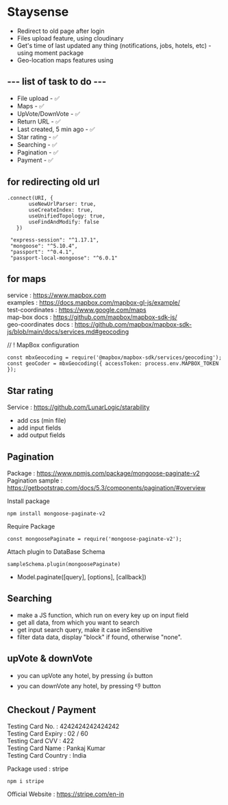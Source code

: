 # Staysense

- Redirect to old page after login
- Files upload feature, using cloudinary
- Get's time of last updated any thing (notifications, jobs, hotels, etc) - using moment package
- Geo-location maps features using


## --- list of task to do ---
- File upload - ✅
- Maps - ✅
- UpVote/DownVote - ✅
- Return URL - ✅
- Last created, 5 min ago - ✅
- Star rating - ✅
- Searching - ✅
- Pagination - ✅
- Payment - ✅


## for redirecting old url
 <!-- add this to mongo connect uri -->
 ```
 .connect(URI, {
		useNewUrlParser: true,
		useCreateIndex: true,
		useUnifiedTopology: true,
		useFindAndModify: false
	})
```

<!-- add this to package.json (downgrade these packages) -->
```
 "express-session": "^1.17.1",
 "mongoose": "^5.10.4",
 "passport": "^0.4.1",
 "passport-local-mongoose": "^6.0.1"
```

## for maps

service : https://www.mapbox.com <br>
examples : https://docs.mapbox.com/mapbox-gl-js/example/ <br>
test-coordinates : https://www.google.com/maps <br>
map-box docs : https://github.com/mapbox/mapbox-sdk-js/ <br>
geo-coordinates docs : https://github.com/mapbox/mapbox-sdk-js/blob/main/docs/services.md#geocoding <br>

<!-- configuration -->
// ! MapBox configuration
```
const mbxGeocoding = require('@mapbox/mapbox-sdk/services/geocoding');
const geoCoder = mbxGeocoding({ accessToken: process.env.MAPBOX_TOKEN });
```

## Star rating

Service : https://github.com/LunarLogic/starability
- add css (min file)
- add input fields
- add output fields

## Pagination

Package : https://www.npmjs.com/package/mongoose-paginate-v2 <br>
Pagination sample : https://getbootstrap.com/docs/5.3/components/pagination/#overview <br>

Install package
```
npm install mongoose-paginate-v2
```
Require Package
```
const mongoosePaginate = require('mongoose-paginate-v2');
```
Attach plugin to DataBase Schema
```
sampleSchema.plugin(mongoosePaginate)
```

- Model.paginate([query], [options], [callback])

## Searching

- make a JS function, which run on every key up on input field
- get all data, from which you want to search
- get input search query, make it case inSensitive
- filter data data, display "block" if found, otherwise "none".

## upVote & downVote

- you can upVote any hotel, by pressing 👍 button
- you can downVote any hotel, by pressing 👎 button

## Checkout / Payment

Testing Card No. : 4242424242424242<br>
Testing Card Expiry : 02 / 60<br>
Testing Card CVV : 422<br>
Testing Card Name : Pankaj Kumar<br>
Testing Card Country : India<br>

Package used : stripe
```
npm i stripe
```
Official Website : https://stripe.com/en-in

